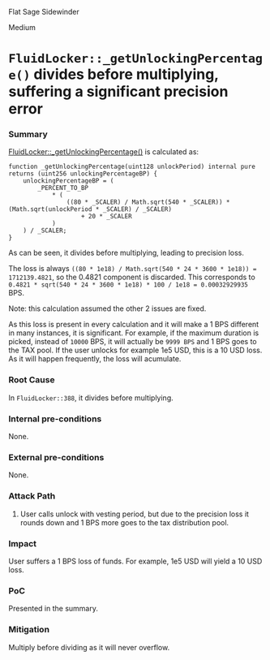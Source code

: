 Flat Sage Sidewinder

Medium

# `FluidLocker::_getUnlockingPercentage()` divides before multiplying, suffering a significant precision error

### Summary

[FluidLocker::_getUnlockingPercentage()](https://github.com/sherlock-audit/2024-11-superfluid-locking-contract/blob/main/fluid/packages/contracts/src/FluidLocker.sol#L384) is calculated as:
```solidity
function _getUnlockingPercentage(uint128 unlockPeriod) internal pure returns (uint256 unlockingPercentageBP) {
    unlockingPercentageBP = (
        _PERCENT_TO_BP
            * (
                ((80 * _SCALER) / Math.sqrt(540 * _SCALER)) * (Math.sqrt(unlockPeriod * _SCALER) / _SCALER)
                    + 20 * _SCALER
            )
    ) / _SCALER;
}
```
As can be seen, it divides before multiplying, leading to precision loss. 

The loss is always `((80 * 1e18) / Math.sqrt(540 * 24 * 3600 * 1e18)) = 1712139.4821`, so the 0.4821 component is discarded. This corresponds to `0.4821 * sqrt(540 * 24 * 3600 * 1e18) * 100 / 1e18 = 0.00032929935` BPS.

Note: this calculation assumed the other 2 issues are fixed.

As this loss is present in every calculation and it will make a 1 BPS different in many instances, it is significant. For example, if the maximum duration is picked, instead of `10000` BPS, it will actually be `9999 BPS` and 1 BPS goes to the TAX pool. If the user unlocks for example 1e5 USD, this is a 10 USD loss. As it will happen frequently, the loss will acumulate.


### Root Cause

In `FluidLocker::388`, it divides before multiplying.

### Internal pre-conditions

None.

### External pre-conditions

None.

### Attack Path

1. User calls unlock with vesting period, but due to the precision loss it rounds down and 1 BPS more goes to the tax distribution pool.

### Impact

User suffers a 1 BPS loss of funds. For example, 1e5 USD will yield a 10 USD loss.

### PoC

Presented in the summary.

### Mitigation

Multiply before dividing as it will never overflow.